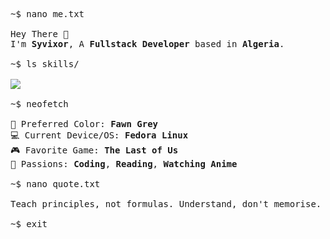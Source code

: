 <pre>
~$ nano me.txt

Hey There 👋
I'm <b>Syvixor</b>, A <b>Fullstack Developer</b> based in <b>Algeria</b>.

~$ ls skills/

<img src="https://skills.syvixor.com/api/icons?i=typescript,javascript,nodejs,expressjs,mongodb,nuxtjs,drizzle,postgresql,mysql,supabase,storyblok,vaxee,zod,tailwindcss,neon,tidb,git,docker,chatgpt,figma&theme=light&perline=10" />
  
~$ neofetch

🎨 Preferred Color: <b>Fawn Grey</b>
💻 Current Device/OS: <b>Fedora Linux</b>
🎮 Favorite Game: <b>The Last of Us</b>
🌸 Passions: <b>Coding</b>, <b>Reading</b>, <b>Watching Anime</b>

~$ nano quote.txt

Teach principles, not formulas. Understand, don't memorise.

~$ exit
</pre>
